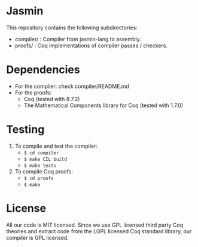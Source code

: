# Jasmin

This repository contains the following subdirectories:

- compiler/ : Compiler from jasmin-lang to assembly.
- proofs/ : Coq implementations of compiler passes / checkers.

# Dependencies

- For the compiler: check compiler/README.md
- For the proofs:
  + Coq (tested with 8.7.2)
  + The Mathematical Components library for Coq (tested with 1.7.0)

# Testing

1. To compile and test the compiler:
   - `$ cd compiler`
   - `$ make CIL build`
   - `$ make tests`
2. To compile Coq proofs:
   - `$ cd proofs`
   - `$ make`

# License

All our code is MIT licensed. Since we use GPL licensed third party Coq
theories and extract code from the LGPL licensed Coq standard library,
our compiler is GPL licensed.
